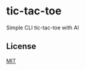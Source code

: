 # tic-tac-toe
Simple CLI tic-tac-toe with AI

## License
[MIT](https://choosealicense.com/licenses/mit/)
